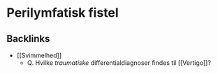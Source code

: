 # Perilymfatisk fistel
## Backlinks
* [[Svimmelhed]]
	* Q. Hvilke *traumatiske* differentialdiagnoser findes til [[Vertigo]]?

<!-- #anki/deck/Medicine #anki/tag/med/Otolarynghology #anki/tag/med/GP -->

<!-- {BearID:BDDCE260-179A-4700-B1CD-E380CF19C585-65488-000070646DECC57F} -->
